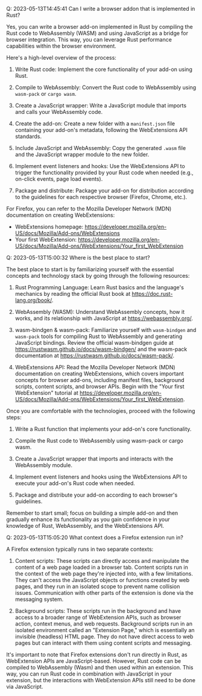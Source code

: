 Q: 2023-05-13T14:45:41
Can I write a browser addon that is implemented in Rust?

Yes, you can write a browser add-on implemented in Rust by compiling the Rust code to WebAssembly (WASM) and using JavaScript as a bridge for browser integration. This way, you can leverage Rust performance capabilities within the browser environment.

Here's a high-level overview of the process:

1. Write Rust code: Implement the core functionality of your add-on using Rust.

2. Compile to WebAssembly: Convert the Rust code to WebAssembly using `wasm-pack` or `cargo wasm`.

3. Create a JavaScript wrapper: Write a JavaScript module that imports and calls your WebAssembly code.

4. Create the add-on: Create a new folder with a `manifest.json` file containing your add-on's metadata, following the WebExtensions API standards.

5. Include JavaScript and WebAssembly: Copy the generated `.wasm` file and the JavaScript wrapper module to the new folder.

6. Implement event listeners and hooks: Use the WebExtensions API to trigger the functionality provided by your Rust code when needed (e.g., on-click events, page load events).

7. Package and distribute: Package your add-on for distribution according to the guidelines for each respective browser (Firefox, Chrome, etc.).

For Firefox, you can refer to the Mozilla Developer Network (MDN) documentation on creating WebExtensions:

- WebExtensions homepage: https://developer.mozilla.org/en-US/docs/Mozilla/Add-ons/WebExtensions
- Your first WebExtension: https://developer.mozilla.org/en-US/docs/Mozilla/Add-ons/WebExtensions/Your_first_WebExtension





Q: 2023-05-13T15:00:32
Where is the best place to start?

The best place to start is by familiarizing yourself with the essential concepts and technology stack by going through the following resources:

1. Rust Programming Language: Learn Rust basics and the language's mechanics by reading the official Rust book at https://doc.rust-lang.org/book/.

2. WebAssembly (WASM): Understand WebAssembly concepts, how it works, and its relationship with JavaScript at https://webassembly.org/.

3. wasm-bindgen & wasm-pack: Familiarize yourself with `wasm-bindgen` and `wasm-pack` tools for compiling Rust to WebAssembly and generating JavaScript bindings. Review the official wasm-bindgen guide at https://rustwasm.github.io/docs/wasm-bindgen/ and the wasm-pack documentation at https://rustwasm.github.io/docs/wasm-pack/.

4. WebExtensions API: Read the Mozilla Developer Network (MDN) documentation on creating WebExtensions, which covers important concepts for browser add-ons, including manifest files, background scripts, content scripts, and browser APIs. Begin with the "Your first WebExtension" tutorial at https://developer.mozilla.org/en-US/docs/Mozilla/Add-ons/WebExtensions/Your_first_WebExtension.

Once you are comfortable with the technologies, proceed with the following steps:

1. Write a Rust function that implements your add-on's core functionality.

2. Compile the Rust code to WebAssembly using wasm-pack or cargo wasm.

3. Create a JavaScript wrapper that imports and interacts with the WebAssembly module.

4. Implement event listeners and hooks using the WebExtensions API to execute your add-on's Rust code when needed.

5. Package and distribute your add-on according to each browser's guidelines.

Remember to start small; focus on building a simple add-on and then gradually enhance its functionality as you gain confidence in your knowledge of Rust, WebAssembly, and the WebExtensions API.


Q: 2023-05-13T15:05:20
What context does a Firefox extension run in?

A Firefox extension typically runs in two separate contexts:

1. Content scripts: These scripts can directly access and manipulate the content of a web page loaded in a browser tab. Content scripts run in the context of the web page they're injected into, with a few limitations. They can't access the JavaScript objects or functions created by web pages, and they run in an isolated scope to prevent name collision issues. Communication with other parts of the extension is done via the messaging system.

2. Background scripts: These scripts run in the background and have access to a broader range of WebExtension APIs, such as browser action, context menus, and web requests. Background scripts run in an isolated environment called an "Extension Page," which is essentially an invisible (headless) HTML page. They do not have direct access to web pages but can interact with them using content scripts and messaging.

It's important to note that Firefox extensions don't run directly in Rust, as WebExtension APIs are JavaScript-based. However, Rust code can be compiled to WebAssembly (Wasm) and then used within an extension. This way, you can run Rust code in combination with JavaScript in your extension, but the interactions with WebExtension APIs still need to be done via JavaScript.
